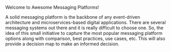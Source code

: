 Welcome to Awesome Messaging Platforms!

A solid messaging platform is the backbone of any event-driven architecture and microservices-based digital applications. There are several messaging systems out there and it is really difficult to choose one. So, the idea of this small initiative to capture the most popular messaging platform options along with comparison, best practices, use cases, etc. This will also provide a decision map to make an informed decision.

